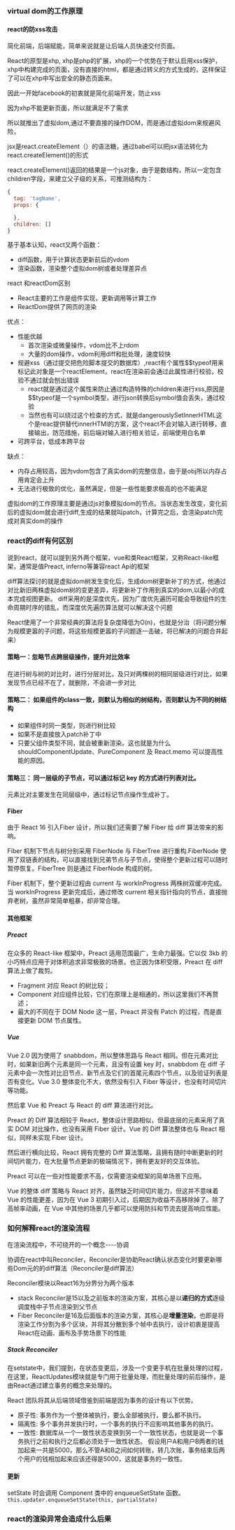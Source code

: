 ### virtual dom的工作原理
#### react的防xss攻击
简化前端，后端赋能，简单来说就是让后端人员快速交付页面。

React的原型是xhp, xhp是php的扩展，xhp的一个优势在于默认启用xss保护，xhp中构建完成的页面，没有直接的html，都是通过转义的方式生成的，这样保证了可以在xhp中写出安全的静态页面来。

因此一开始facebook的初衷就是简化前端开发，防止xss

因为xhp不能更新页面，所以就满足不了需求

所以就推出了虚拟dom,通过不要直接的操作DOM，而是通过虚拟dom来规避风险，

jsx是react.createElement（）的语法糖，通过babel可以把jsx语法转化为react.createElement()的形式

react.createElement()返回的结果是一个js对象，由于是数结构，所以一定包含children字段，来建立父子级的关系，可推测结构为：
```js
{
  tag: 'tagName',
  props: {

  },
  children: []
}
```

基于基本认知，react又两个函数：
- diff函数，用于计算状态更新前后的vdom
- 渲染函数，渲染整个虚拟dom树或者处理差异点

react 和reactDom区别
- React主要的工作是组件实现，更新调用等计算工作
- ReactDom提供了网页的渲染

优点：
- 性能优越
  - 首次渲染或微量操作，vdom比不上rdom
  - 大量的dom操作，vdom利用diff和批处理，速度较快
- 规避xss（通过提交把危险脚本提交的数据库）,react有个属性$$typeof用来标记此对象是一个reactElement，react在渲染前会通过此属性进行校验，校验不通过就会刨出错误
  - react就是通过这个属性来防止通过构造特殊的children来进行xss,原因是$$typeof是一个symbol类型，进行json转换后symbol值会丢失，通过校验
  - 当然也有可以绕过这个检查的方式，就是dangerouslySetInnerHTML这个是reac提供替代innerHTMl的方案，这个react不会对输入进行转移，直接输出，防范措施，前后端对输入进行相关验证，前端使用白名单
- 可跨平台，低成本跨平台

缺点：
- 内存占用较高，因为vdom包含了真实dom的完整信息，由于是obj所以内存占用肯定会上升
- 无法进行极致的优化，虽然满足，但是一些性能要求极高的也不能满足

虚拟dom的工作原理主要是通过js对象模拟dom的节点。当状态发生改变，变化前后的虚拟dom就会进行diff,生成的结果就叫patch，计算完之后，会渲染patch完成对真实dom的操作


### react的diff有何区别
说到react，就可以提到另外两个框架，vue和类React框架，又称React-like框架，通常是值Preact, inferno等兼容react Api的框架

diff算法探讨的就是虚拟dom树发生变化后，生成dom树更新补丁的方式，他通过对比新旧两株虚拟dom树的变更差异，将更新补丁作用到真实的dom,以最小的成本完成视图更新。
diff采用的是深度优先，因为广度优先遍历可能会导致组件的生命周期时序的错乱，而深度优先遍历算法就可以解决这个问题

React使用了一个非常经典的算法将复杂度降低为O(n)，也就是分治（将问题分解为规模更嚣的子问题，将这些规模更嚣的子问题逐一击破，将已解决的问题合并起来）

#### 策略一：忽略节点跨层级操作，提升对比效率
在进行树与树的对比时，进行分层对比，及只对两棵树的相同层级进行对比，如果发现节点已经不在了，就删除，不会进一步对比

#### 策略二： 如果组件的class一致，则默认为相似的树结构，否则默认为不同的树结构
- 如果组件时同一类型，则进行树比较
- 如果不是直接放入patch补丁中
- 只要父组件类型不同，就会被重新渲染。这也就是为什么shouldComponentUpdate、PureComponent 及 React.memo 可以提高性能的原因。
  
#### 策略三： 同一层级的子节点，可以通过标记 key 的方式进行列表对比。
元素比对主要发生在同层级中，通过标记节点操作生成补丁。


#### Fiber 
由于 React 16 引入Fiber 设计，所以我们还需要了解 Fiber 给 diff 算法带来的影响。

Fiber 机制下节点与树分别采用 FiberNode 与 FiberTree 进行重构.FiberNode 使用了双链表的结构，可以直接找到兄弟节点与子节点，使得整个更新过程可以随时暂停恢复。FiberTree 则是通过 FiberNode 构成的树。

Fiber 机制下，整个更新过程由 current 与 workInProgress 两株树双缓冲完成。当 workInProgress 更新完成后，通过修改 current 相关指针指向的节点，直接抛弃老树，虽然非常简单粗暴，却非常合理。

#### 其他框架

##### Preact
在众多的 React-like 框架中，Preact 适用范围最广，生命力最强。它以仅 3kb 的小巧特点应用于对体积追求非常极致的场景。也正因为体积受限，Preact 在 diff 算法上做了裁剪。
- Fragment 对应 React 的树比较；
- Component 对应组件比较，它们在原理上是相通的，所以这里我们不再赘述；
- 最大的不同在于 DOM Node 这一层，Preact 并没有 Patch 的过程，而是直接更新 DOM 节点属性。

##### Vue
Vue 2.0 因为使用了 snabbdom，所以整体思路与 React 相同。但在元素对比时，如果新旧两个元素是同一个元素，且没有设置 key 时，snabbdom 在 diff 子元素中会一次性对比旧节点、新节点及它们的首尾元素四个节点，以及验证列表是否有变化。Vue 3.0 整体变化不大，依然没有引入 Fiber 等设计，也没有时间切片等功能。


然后拿 Vue 和 Preact 与 React 的 diff 算法进行对比。

Preact 的 Diff 算法相较于 React，整体设计思路相似，但最底层的元素采用了真实 DOM 对比操作，也没有采用 Fiber 设计。Vue 的 Diff 算法整体也与 React 相似，同样未实现 Fiber 设计。

然后进行横向比较，React 拥有完整的 Diff 算法策略，且拥有随时中断更新的时间切片能力，在大批量节点更新的极端情况下，拥有更友好的交互体验。

Preact 可以在一些对性能要求不高，仅需要渲染框架的简单场景下应用。

Vue 的整体 diff 策略与 React 对齐，虽然缺乏时间切片能力，但这并不意味着 Vue 的性能更差，因为在 Vue 3 初期引入过，后期因为收益不高移除掉了。除了高帧率动画，在 Vue 中其他的场景几乎都可以使用防抖和节流去提高响应性能。

### 如何解释react的渲染流程
在渲染流程中，不可绕开的一个概念----协调

协调在react中叫Reconciler，Reconciler是协助React确认状态变化时要更新哪些Dom元的的diff算法（Reconciler是diff算法）

Reconciler模块以React16为分界分为两个版本
- stack Reconciler是15以及之前版本的渲染方案，其核心是以**递归的方式**逐级调度栈中子节点渲染到父节点
- Fiber Reconciler是16及后面版本的渲染方案，其核心是**增量渲染**，也即是将渲染工作分割为多个区块，并将其分散到多个帧中去执行，设计初衷是提高React在动画、画布及手势场景下的性能

##### Stack Reconciler
在setstate中，我们提到，在状态变更后，涉及一个变更手机在批量处理的过程，在这里，ReactUpdates模块就是专门用于批量处理，而批量处理的前后操作，是由React通过建立事务的概念来处理的。

React 团队将其从后端领域借鉴到前端是因为事务的设计有以下优势。
- 原子性: 事务作为一个整体被执行，要么全部被执行，要么都不执行。
- 隔离性: 多个事务并发执行时，一个事务的执行不应影响其他事务的执行。
- 一致性: 数据库从一个一致性状态变换到另一个一致性状态，也就是说一个事务执行之前和执行之后都必须处于一致性状态。 假设用户A和用户B两者的钱加起来一共是5000，那么不管A和B之间如何转账，转几次账，事务结束后两个用户的钱相加起来应该还得是5000，这就是事务的一致性。

#### 更新
setState 时会调用 Component 类中的 enqueueSetState 函数。
```this.updater.enqueueSetState(this, partialState)```






### react的渲染异常会造成什么后果